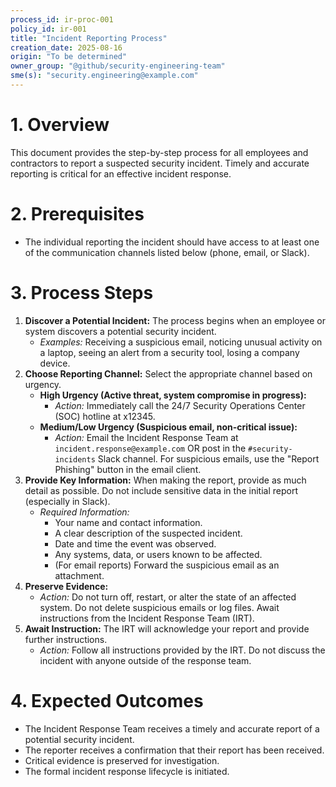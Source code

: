 ```yaml
---
process_id: ir-proc-001
policy_id: ir-001
title: "Incident Reporting Process"
creation_date: 2025-08-16
origin: "To be determined"
owner_group: "@github/security-engineering-team"
sme(s): "security.engineering@example.com"
---
```


# 1. Overview
This document provides the step-by-step process for all employees and contractors to report a suspected security incident. Timely and accurate reporting is critical for an effective incident response.

# 2. Prerequisites
*   The individual reporting the incident should have access to at least one of the communication channels listed below (phone, email, or Slack).

# 3. Process Steps

1.  **Discover a Potential Incident:** The process begins when an employee or system discovers a potential security incident.
    *   *Examples:* Receiving a suspicious email, noticing unusual activity on a laptop, seeing an alert from a security tool, losing a company device.
2.  **Choose Reporting Channel:** Select the appropriate channel based on urgency.
    *   **High Urgency (Active threat, system compromise in progress):**
        *   *Action:* Immediately call the 24/7 Security Operations Center (SOC) hotline at x12345.
    *   **Medium/Low Urgency (Suspicious email, non-critical issue):**
        *   *Action:* Email the Incident Response Team at `incident.response@example.com` OR post in the `#security-incidents` Slack channel. For suspicious emails, use the "Report Phishing" button in the email client.
3.  **Provide Key Information:** When making the report, provide as much detail as possible. Do not include sensitive data in the initial report (especially in Slack).
    *   *Required Information:*
        *   Your name and contact information.
        *   A clear description of the suspected incident.
        *   Date and time the event was observed.
        *   Any systems, data, or users known to be affected.
        *   (For email reports) Forward the suspicious email as an attachment.
4.  **Preserve Evidence:**
    *   *Action:* Do not turn off, restart, or alter the state of an affected system. Do not delete suspicious emails or log files. Await instructions from the Incident Response Team (IRT).
5.  **Await Instruction:** The IRT will acknowledge your report and provide further instructions.
    *   *Action:* Follow all instructions provided by the IRT. Do not discuss the incident with anyone outside of the response team.

# 4. Expected Outcomes
*   The Incident Response Team receives a timely and accurate report of a potential security incident.
*   The reporter receives a confirmation that their report has been received.
*   Critical evidence is preserved for investigation.
*   The formal incident response lifecycle is initiated.
